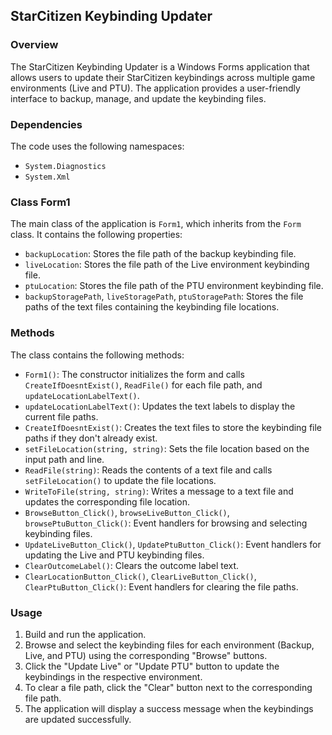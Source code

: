 ## StarCitizen Keybinding Updater
### Overview
The StarCitizen Keybinding Updater is a Windows Forms application that allows users to update their StarCitizen keybindings across multiple game environments (Live and PTU). The application provides a user-friendly interface to backup, manage, and update the keybinding files.

### Dependencies
The code uses the following namespaces:

- `System.Diagnostics`
- `System.Xml`

### Class Form1
The main class of the application is `Form1`, which inherits from the `Form` class. It contains the following properties:

- `backupLocation`: Stores the file path of the backup keybinding file.
- `liveLocation`: Stores the file path of the Live environment keybinding file.
- `ptuLocation`: Stores the file path of the PTU environment keybinding file.
- `backupStoragePath`, `liveStoragePath`, `ptuStoragePath`: Stores the file paths of the text files containing the keybinding file locations.

### Methods
The class contains the following methods:

- `Form1()`: The constructor initializes the form and calls `CreateIfDoesntExist()`, `ReadFile()` for each file path, and `updateLocationLabelText()`.
- `updateLocationLabelText()`: Updates the text labels to display the current file paths.
- `CreateIfDoesntExist()`: Creates the text files to store the keybinding file paths if they don't already exist.
- `setFileLocation(string, string)`: Sets the file location based on the input path and line.
- `ReadFile(string)`: Reads the contents of a text file and calls `setFileLocation()` to update the file locations.
- `WriteToFile(string, string)`: Writes a message to a text file and updates the corresponding file location.
- `BrowseButton_Click()`, `browseLiveButton_Click()`, `browsePtuButton_Click()`: Event handlers for browsing and selecting keybinding files.
- `UpdateLiveButton_Click()`, `UpdatePtuButton_Click()`: Event handlers for updating the Live and PTU keybinding files.
- `ClearOutcomeLabel()`: Clears the outcome label text.
- `ClearLocationButton_Click()`, `ClearLiveButton_Click()`, `ClearPtuButton_Click()`: Event handlers for clearing the file paths.

### Usage

1. Build and run the application.
2. Browse and select the keybinding files for each environment (Backup, Live, and PTU) using the corresponding "Browse" buttons.
3. Click the "Update Live" or "Update PTU" button to update the keybindings in the respective environment.
4. To clear a file path, click the "Clear" button next to the corresponding file path.
5. The application will display a success message when the keybindings are updated successfully.
